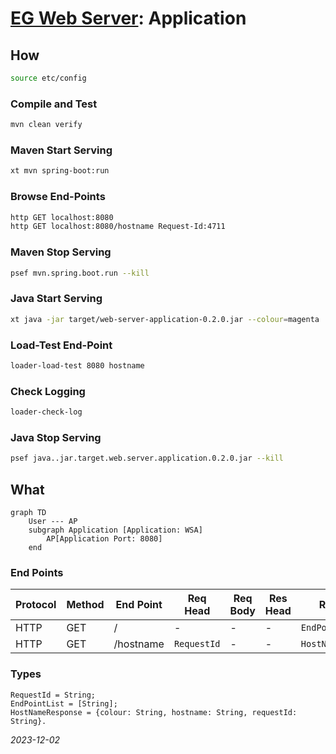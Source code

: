 


# [EG Web Server](../README.md): Application


## How
```Bash
source etc/config
```

### Compile and Test
```Bash
mvn clean verify
```

### Maven Start Serving
```Bash
xt mvn spring-boot:run
```

### Browse End-Points
```Bash
http GET localhost:8080
http GET localhost:8080/hostname Request-Id:4711
```

### Maven Stop Serving
```Bash
psef mvn.spring.boot.run --kill
```

### Java Start Serving
```Bash
xt java -jar target/web-server-application-0.2.0.jar --colour=magenta
```

### Load-Test End-Point
```Bash
loader-load-test 8080 hostname
```

### Check Logging
```Bash
loader-check-log
```

### Java Stop Serving
```Bash
psef java..jar.target.web.server.application.0.2.0.jar --kill
```

## What
```mermaid
graph TD
    User --- AP
    subgraph Application [Application: WSA]
        AP[Application Port: 8080]
    end
```

### End Points
| Protocol | Method | End Point | Req Head    | Req Body | Res Head | Res Body           |
|----------|--------|-----------|-------------|----------|----------|--------------------|
| HTTP     | GET    | /         | -           | -        | -        | `EndPointList`     |
| HTTP     | GET    | /hostname | `RequestId` | -        | -        | `HostNameResponse` |

### Types

    RequestId = String;
    EndPointList = [String];
    HostNameResponse = {colour: String, hostname: String, requestId: String}.

*2023-12-02*
